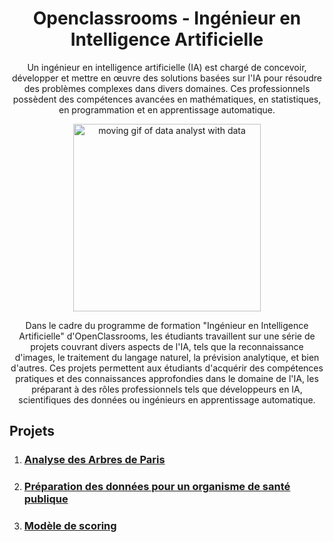 <h1 align='center'>Openclassrooms - Ingénieur en Intelligence Artificielle</h1>
<p align='center'>
 Un ingénieur en intelligence artificielle (IA) est chargé de concevoir, développer et mettre en œuvre des solutions basées sur l'IA pour résoudre des problèmes complexes dans divers domaines. Ces professionnels possèdent des compétences avancées en mathématiques, en statistiques, en programmation et en apprentissage automatique.
</p>
<p align='center'>
  <img src=https://external-content.duckduckgo.com/iu/?u=https%3A%2F%2Fblog.drumup.io%2Fwp-content%2Fuploads%2F2018%2F02%2Fsource.gif&f=1&nofb=1&ipt=2483e97bec4865182592d8844142e7809850a600be64e9399b79e72700ef112a&ipo=images' alt='moving gif of data analyst with data', height='300px' width='300px'>
</p>
<p align='center'>
Dans le cadre du programme de formation "Ingénieur en Intelligence Artificielle" d'OpenClassrooms, les étudiants travaillent sur une série de projets couvrant divers aspects de l'IA, tels que la reconnaissance d'images, le traitement du langage naturel, la prévision analytique, et bien d'autres. Ces projets permettent aux étudiants d'acquérir des compétences pratiques et des connaissances approfondies dans le domaine de l'IA, les préparant à des rôles professionnels tels que développeurs en IA, scientifiques des données ou ingénieurs en apprentissage automatique.
</p>

<h2>Projets</h2>
<ol>
  <li>  
    <h3>
      <a href='Arbres_Paris/README.md'>Analyse des Arbres de Paris</a>
    </h3>
  </li>
  <li>
    <h3>
      <a href='openfoodfacts/redame.md'>Préparation des données pour un organisme de santé publique</a>
    </h3>
  </li>
  <li>
    <h3>
      <a href='modele_scoring/README.md'>Modèle de scoring</a>
    </h3>
  </li>
</ol>
